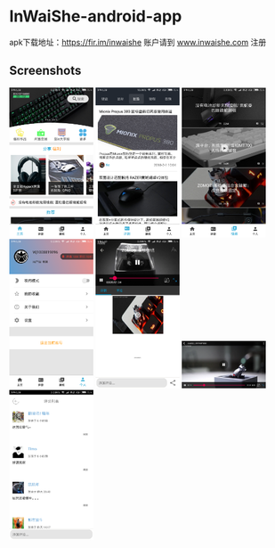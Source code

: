 # InWaiShe-android-app

apk下载地址：https://fir.im/inwaishe
账户请到 www.inwaishe.com 注册

## Screenshots

<a href="screenshots/Screenshot_01.png"><img src="screenshots/Screenshot_01.png" width="30%"/></a>
<a href="screenshots/Screenshot_02.png"><img src="screenshots/Screenshot_02.png" width="30%"/></a>
<a href="screenshots/Screenshot_03.png"><img src="screenshots/Screenshot_03.png" width="30%"/></a>
<a href="screenshots/Screenshot_04.png"><img src="screenshots/Screenshot_04.png" width="30%"/></a>
<a href="screenshots/Screenshot_05.png"><img src="screenshots/Screenshot_05.png" width="30%"/></a>
<a href="screenshots/Screenshot_06.png"><img src="screenshots/Screenshot_06.png" width="30%"/></a>
<a href="screenshots/Screenshot_07.png"><img src="screenshots/Screenshot_07.png" width="30%"/></a>
